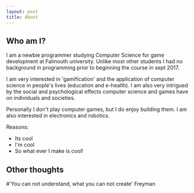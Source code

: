 ```yaml
---
layout: post
title: About
---
```


## Who am I?

I am a newbie programmer studying Computer Science for game development at Falmouth university. Unlike most other students I had no background in programming prior to beginning the course in sept 2017. 

I am very interested in 'gamification' and the application of computer science in people's lives (education and e-health). I am also very intrigued by the social and psychological effects computer science and games have on individuals and societies.

Personally I don't play computer games, but I do enjoy building them. I am also interested in electronics and robotics.

Reasons:
- Its cool
- I'm cool
- So what ever I make is cool!

## Other thoughts

#'You can not understand, what you can not create' Freyman



